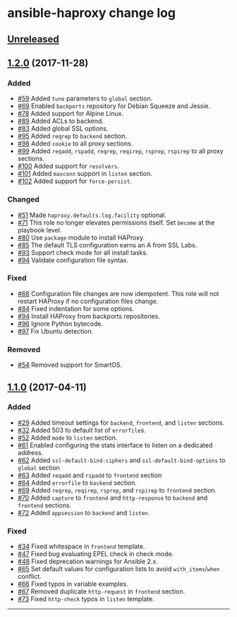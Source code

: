 # ansible-haproxy change log

## [Unreleased]

## [1.2.0] (2017-11-28)

### Added

* [#59] Added `tune` parameters to `global` section.
* [#69] Enabled `backports` repository for Debian Squeeze and Jessie.
* [#78] Added support for Alpine Linux.
* [#89] Added ACLs to backend.
* [#83] Added global SSL options.
* [#95] Added `reqrep` to `backend` section.
* [#98] Added `cookie` to all proxy sections.
* [#99] Added `reqadd`, `rspadd`, `reqrep`, `reqirep`, `rsprep`, `rspirep` to all proxy sections.
* [#100] Added support for `resolvers`.
* [#101] Added `maxconn` support in `listen` section.
* [#102] Added support for `force-persist`.

### Changed

* [#51] Made `haproxy.defaults.log.facility` optional.
* [#71] This role no longer elevates permissions itself. Set `become` at the playbook level.
* [#80] Use `package` module to install HAProxy.
* [#85] The default TLS configuration earns an A from SSL Labs.
* [#93] Support check mode for all install tasks.
* [#94] Validate configuration file syntax.

### Fixed

* [#68] Configuration file changes are now idempotent. This role will not restart HAProxy if no configuration files change.
* [#84] Fixed indentation for some options.
* [#94] Install HAProxy from backports repositories.
* [#96] Ignore Python bytecode.
* [#97] Fix Ubuntu detection.

### Removed

* [#54] Removed support for SmartOS.

## [1.1.0] (2017-04-11)

### Added

* [#29] Added timeout settings for `backend`, `frontend`, and `listen` sections.
* [#32] Added 503 to default list of `errorfile`s.
* [#52] Added `mode` to `listen` section.
* [#61] Enabled configuring the stats interface to listen on a dedicated address.
* [#62] Added `ssl-default-bind-ciphers` and `ssl-default-bind-options` to `global` section
* [#63] Added `reqadd` and `rspadd` to `frontend` section
* [#64] Added `errorfile` to `backend` section.
* [#69] Added `reqrep`, `reqirep`, `rsprep`, and `rspirep` to `frontend` section.
* [#70] Added `capture` to `frontend` and `http-response` to `backend` and `frontend` sections.
* [#72] Added `appsession` to `backend` and `listen`.

### Fixed

* [#34] Fixed whitespace in `frontend` template.
* [#47] Fixed bug evaluating EPEL check in check mode.
* [#48] Fixed deprecation warnings for Ansible 2.x.
* [#65] Set default values for configuration lists to avoid `with_items`/`when` conflict.
* [#66] Fixed typos in variable examples.
* [#67] Removed duplicate `http-request` in `frontend` section.
* [#73] Fixed `http-check` typos in `listen` template.

---

[1.1.0]: https://github.com/devops-coop/ansible-haproxy/compare/1.0...v1.1.0
[1.2.0]: https://github.com/devops-coop/ansible-haproxy/compare/v1.1.0...v1.2.0
[Unreleased]: https://github.com/devops-coop/ansible-haproxy/compare/v.1.20...

[#29]: https://github.com/devops-coop/ansible-haproxy/issues/29
[#32]: https://github.com/devops-coop/ansible-haproxy/issues/32
[#34]: https://github.com/devops-coop/ansible-haproxy/issues/34
[#47]: https://github.com/devops-coop/ansible-haproxy/issues/47
[#48]: https://github.com/devops-coop/ansible-haproxy/issues/48
[#51]: https://github.com/devops-coop/ansible-haproxy/issues/51
[#52]: https://github.com/devops-coop/ansible-haproxy/issues/52
[#54]: https://github.com/devops-coop/ansible-haproxy/issues/54
[#59]: https://github.com/devops-coop/ansible-haproxy/issues/59
[#61]: https://github.com/devops-coop/ansible-haproxy/issues/61
[#62]: https://github.com/devops-coop/ansible-haproxy/issues/62
[#63]: https://github.com/devops-coop/ansible-haproxy/issues/63
[#64]: https://github.com/devops-coop/ansible-haproxy/issues/64
[#65]: https://github.com/devops-coop/ansible-haproxy/issues/65
[#66]: https://github.com/devops-coop/ansible-haproxy/issues/66
[#67]: https://github.com/devops-coop/ansible-haproxy/issues/67
[#68]: https://github.com/devops-coop/ansible-haproxy/issues/68
[#69]: https://github.com/devops-coop/ansible-haproxy/issues/69
[#70]: https://github.com/devops-coop/ansible-haproxy/issues/70
[#71]: https://github.com/devops-coop/ansible-haproxy/issues/71
[#73]: https://github.com/devops-coop/ansible-haproxy/issues/73
[#78]: https://github.com/devops-coop/ansible-haproxy/issues/78
[#79]: https://github.com/devops-coop/ansible-haproxy/issues/79
[#80]: https://github.com/devops-coop/ansible-haproxy/issues/80
[#83]: https://github.com/devops-coop/ansible-haproxy/issues/83
[#84]: https://github.com/devops-coop/ansible-haproxy/issues/84
[#90]: https://github.com/devops-coop/ansible-haproxy/issues/90
[#96]: https://github.com/devops-coop/ansible-haproxy/issues/96

[#72]: https://github.com/devops-coop/ansible-haproxy/pulls/72
[#85]: https://github.com/devops-coop/ansible-haproxy/pulls/85
[#89]: https://github.com/devops-coop/ansible-haproxy/pulls/89
[#91]: https://github.com/devops-coop/ansible-haproxy/pulls/91
[#93]: https://github.com/devops-coop/ansible-haproxy/pulls/93
[#94]: https://github.com/devops-coop/ansible-haproxy/pulls/94
[#95]: https://github.com/devops-coop/ansible-haproxy/pulls/95
[#97]: https://github.com/devops-coop/ansible-haproxy/pulls/97
[#98]: https://github.com/devops-coop/ansible-haproxy/pulls/98
[#99]: https://github.com/devops-coop/ansible-haproxy/pulls/99
[#100]: https://github.com/devops-coop/ansible-haproxy/pulls/100
[#101]: https://github.com/devops-coop/ansible-haproxy/pulls/101
[#102]: https://github.com/devops-coop/ansible-haproxy/pulls/102
